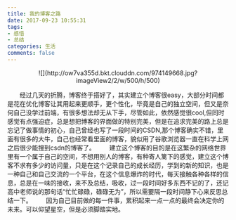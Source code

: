 ```yaml
---
title: 我的博客之路
date: 2017-09-23 10:55:31
tags: 
- 感悟
- 总结
categories: 生活
comments: false
---
```


 
<div align=center>
![](http://ow7va355d.bkt.clouddn.com/974149668.jpg?imageView2/2/w/500/h/500)
</div>

<!--more-->

　　经过几天的折腾，博客终于搭好了，其实建立个博客很easy，大部分时间都是花在优化博客让其用起来更顺手，更个性化，毕竟是自己的独立空间，但又是奈何自己没学过前端，有很多想法却无从下手，尽管如此，依然感觉很cool,但同时感觉有点强迫症，总是想把博客的界面做的特别完美，但是在追求完美的路上总是忘记了做事情的初心，自己曾经也写了一段时间的CSDN,那个博客确实不错，里面有很多的大牛，自己也经常看里面的博客，貌似用了谷歌浏览器一直在科学上网之后很少能搜到csdn的博客了。
　　建立这个博客的目的是在这繁杂的网络世界里有一个属于自己的空间，不想用别人的博客，有种寄人篱下的感觉，建立这个博客不求有多少的访问量，只是在这个记录自己的成长经历，学到的新的知识，也是一种自己和自己交流的一个平台，在这个信息爆炸的时代，每天接触各种各样的信息，总是在一味的接收，来不及总结，吸收，过一段时间好多东西不记的了，还记高中老师说的那句话“忙忙碌碌，碌碌无为”，所以需要隔一段时间静下心来反思总结一下。
　　因为自己目前做的每一件事，累积起来一点一点的最终会决定你的未来。可以仰望星空，但是必须脚踏实地。
    


